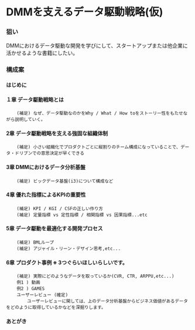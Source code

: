 # DMMを支えるデータ駆動戦略(仮)

### 狙い
DMMにおけるデータ駆動な開発を学びにして、スタートアップまたは他企業に活かせるような書籍にしたい。

### 構成案

#### はじめに

#### １章 データ駆動戦略とは
        (補足) なぜ、データ駆動なのかをWhy / What / How toをストーリー性をもたせながら説明していく。
#### 2章 データ駆動戦略を支える強固な組織体制
        (補足) 小さい組織化でプロダクトごとに縦割りのチーム構成になっていることで、データ・ドリブンでの意思決定が早くできる
#### 3章 DMMにおけるデータ分析基盤
        (補足) ビックデータ基盤(i3)について構成など
#### 4章 優れた指標によるKPIの重要性
        (補足) KPI / KGI / CSFの正しい作り方
        (補足) 定量指標 vs 定性指標 / 相関指標 vs 因果指標...etc
#### 5章 データ駆動を最適化する開発プロセス
        (補足) BMLループ
        (補足) アジャイル・リーン・デザイン思考,etc...
#### 6章 プロダクト事例 ※ 3つぐらいほしいらしいです。
        (補足) 実際にどのようなデータを取っているか(CVR, CTR, ARPPU,etc...)
        例1 ) 動画
        例2 ) GAMES
        ユーザーレビュー (確定)
            ユーザーレビューに関しては、上のデータ分析基盤からビジネス価値があるデータをどのように取得しているかなどを深掘りします。
####  あとがき
